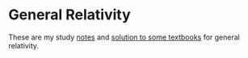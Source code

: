 # General Relativity
These are my study [notes](/Notes) and [solution to some textbooks](/Solutions) for general relativity.

